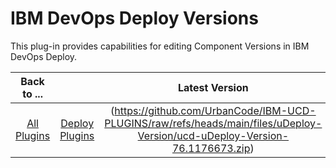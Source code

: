 
# IBM DevOps Deploy Versions

This plug-in provides capabilities for editing Component Versions in IBM DevOps Deploy.


|Back to ...||Latest Version||||
| :---: | :---: | :---: | :---: | :---: | :---: |
|[All Plugins](../../index.md)|[Deploy Plugins](../README.md)|(https://github.com/UrbanCode/IBM-UCD-PLUGINS/raw/refs/heads/main/files/uDeploy-Version/ucd-uDeploy-Version-76.1176673.zip)|[Overview](overview.md)|[Steps](steps.md)|[Downloads](downloads.md)|
